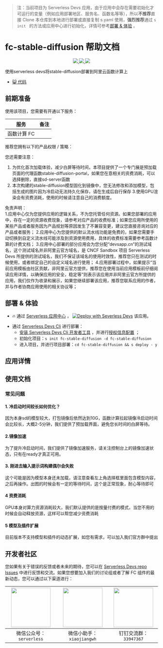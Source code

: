 
> 注：当前项目为 Serverless Devs 应用，由于应用中会存在需要初始化才可运行的变量（例如应用部署地区、服务名、函数名等等），所以**不推荐**直接 Clone 本仓库到本地进行部署或直接复制 s.yaml 使用，**强烈推荐**通过 `s init ` 的方法或应用中心进行初始化，详情可参考[部署 & 体验](#部署--体验) 。

# fc-stable-diffusion 帮助文档
<p align="center" class="flex justify-center">
    <a href="https://www.serverless-devs.com" class="ml-1">
    <img src="http://editor.devsapp.cn/icon?package=fc-stable-diffusion&type=packageType">
  </a>
  <a href="http://www.devsapp.cn/details.html?name=fc-stable-diffusion" class="ml-1">
    <img src="http://editor.devsapp.cn/icon?package=fc-stable-diffusion&type=packageVersion">
  </a>
  <a href="http://www.devsapp.cn/details.html?name=fc-stable-diffusion" class="ml-1">
    <img src="http://editor.devsapp.cn/icon?package=fc-stable-diffusion&type=packageDownload">
  </a>
</p>

<description>

使用serverless devs将stable-diffusion部署到阿里云函数计算上

</description>

<codeUrl>

- [:smiley_cat: 代码](https://github.com/devsapp/fc-stable-diffuson)

</codeUrl>
<preview>



</preview>


## 前期准备

使用该项目，您需要有开通以下服务：

<service>



| 服务 |  备注  |
| --- |  --- |
| 函数计算 FC |

</service>

推荐您拥有以下的产品权限 / 策略：
<auth>
</auth>

<remark>

您还需要注意：   
1. 为优化首次加载体验，减少白屏等待时间，本项目提供了一个专门展是预加载页面的代理函数stable-diffusion-portal，如果您在意相关的资费消耗，可以选择删除，直接sd-server函数
2. 本次构建的stable-diffusion模型固化到镜像中，您无法修改和添加模型，包括生成的图片因为冷启动无法持久化保存，请在生成后自行保存
3.使用GPU渲染会有资费消耗，使用的时候请注意自己的消费额度。

</remark>

<disclaimers>

免责声明：   
1.应用中心仅为您提供应用的逻辑关系，不为您托管任何资源。如果您部署的应用中，存在一定的资源收费现象，请参考对应产品的收费标准；如果您应用所使用的某些产品或者服务因为产品规划等原因发生了不兼容变更，建议您直接咨询对应的产品或者服务；
2.应用中心为您提供的默认流水线功能是免费的，如果您需要手动切换到自定义流水线可能涉及到资源使用费用，具体的收费标准需要参考函数计算的计费文档；
3.应用中心部署的部分应用会为您分配“devsapp.cn”的测试域名，这个测试域名并非阿里云官方域名，是 CNCF Sandbox 项目 Serverless Devs 所提供的测试域名，我们不保证该域名的使用时效性，推荐您只在测试的时候使用，或者绑定自己的自定义域名进行使用；
4.应用部署过程中，如果提示“当前应用模板由社区贡献，非阿里云官方提供，推荐您在使用当前应用模板前仔细阅读应用详情，以确保应用的安全，稳定等”则表示该应用并非阿里云官方所提供的应用，我们仅作为收录和展示，如果您继续部署该应用，推荐您联系应用的作者，并与作者协商应用使用的相关协议等；

</disclaimers>

## 部署 & 体验

<appcenter>
   
- :fire: 通过 [Serverless 应用中心](https://fcnext.console.aliyun.com/applications/create?template=fc-stable-diffusion) ，
  [![Deploy with Severless Devs](https://img.alicdn.com/imgextra/i1/O1CN01w5RFbX1v45s8TIXPz_!!6000000006118-55-tps-95-28.svg)](https://fcnext.console.aliyun.com/applications/create?template=fc-stable-diffusion) 该应用。
   
</appcenter>
<deploy>
    
- 通过 [Serverless Devs Cli](https://www.serverless-devs.com/serverless-devs/install) 进行部署：
  - [安装 Serverless Devs Cli 开发者工具](https://www.serverless-devs.com/serverless-devs/install) ，并进行[授权信息配置](https://docs.serverless-devs.com/fc/config) ；
  - 初始化项目：`s init fc-stable-diffusion -d fc-stable-diffusion `
  - 进入项目，并进行项目部署：`cd fc-stable-diffusion && s deploy - y`
   
</deploy>

## 应用详情

<appdetail id="flushContent">
</appdetail>

## 使用文档

<usedetail id="flushContent">

### 常见问题
#### 1. 冷启动时间较长如何优化？
因为本身sd的模型较大，打包镜像后依然达到10G，函数计算拉起镜像冷启动时间会比较长，大概2-5分钟，我们提供了预加载界面，避免您长时间的白屏等待。
####  2.镜像加速
为了提升冷启动时间，我们提供了镜像加速服务，请关注控制台上的镜像加速状态，只有在ready才真正可用。
#### 3. 刚进去输入提示词构建偶尔会失败
这个可能是因为模型本身还未加载，请注意查看左上角选择框里面包含模型内容，之后再操作。出图的时候会有一定的等待时间，这个是正常现象，耐心等待即可

#### 4 资费消耗
GPU本身对算力资源消耗较大，我们默认提供的是按量付费的模式，当您不用的时候会自动释放资源，这样可以帮您减少资费消耗

#### 5 模型及插件扩展
目前版本不支持模型和插件的动态扩展，如您有需求，可以加入我们官方群中提出



</usedetail>


<devgroup>


## 开发者社区

您如果有关于错误的反馈或者未来的期待，您可以在 [Serverless Devs repo Issues](https://github.com/serverless-devs/serverless-devs/issues) 中进行反馈和交流。如果您想要加入我们的讨论组或者了解 FC 组件的最新动态，您可以通过以下渠道进行：

<p align="center">  

| <img src="https://serverless-article-picture.oss-cn-hangzhou.aliyuncs.com/1635407298906_20211028074819117230.png" width="130px" > | <img src="https://serverless-article-picture.oss-cn-hangzhou.aliyuncs.com/1635407044136_20211028074404326599.png" width="130px" > | <img src="https://serverless-article-picture.oss-cn-hangzhou.aliyuncs.com/1635407252200_20211028074732517533.png" width="130px" > |
| --------------------------------------------------------------------------------------------------------------------------------- | --------------------------------------------------------------------------------------------------------------------------------- | --------------------------------------------------------------------------------------------------------------------------------- |
| <center>微信公众号：`serverless`</center>                                                                                         | <center>微信小助手：`xiaojiangwh`</center>                                                                                        | <center>钉钉交流群：`33947367`</center>                                                                                           |
</p>
</devgroup>

